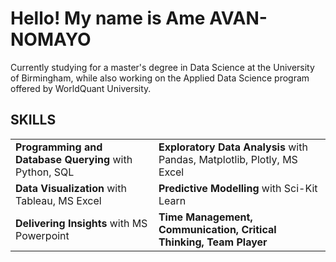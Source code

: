 <h1> Hello! My name is Ame <b> AVAN-NOMAYO</b>  </h1>

<p>Currently studying for a master's degree in Data Science at the University of Birmingham, while also working on the Applied Data Science program offered by WorldQuant University.</p>

<h2>SKILLS</h2>
<table>
  <tr>
    <td><b>Programming and Database Querying</b> with Python, SQL</td>
    <td><b>Exploratory Data Analysis</b> with Pandas, Matplotlib, Plotly, MS Excel</td>
  </tr>
  <tr>
    <td><b>Data Visualization</b> with Tableau, MS Excel</td>
    <td><b>Predictive Modelling</b> with Sci-Kit Learn</td>
  </tr>
  <tr>
    <td><b>Delivering Insights</b> with MS Powerpoint</td>
    <td><b>Time Management, Communication, Critical Thinking, Team Player</b></td>
  </tr>
</table>
